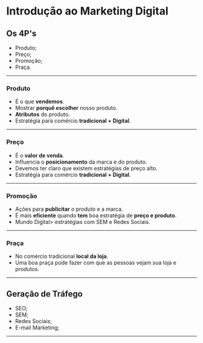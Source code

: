 # Introdução ao Marketing Digital
## Os 4P's
- Produto;
- Preço;
- Promoção;
- Praça.
---
### Produto
- É o que **vendemos**.
- Mostrar **porquê escolher** nosso produto.
- **Atributos** do produto.
- Estratégia para comércio **tradicional + Digital**.
---
### Preço
- É o **valor de venda**.
- Influencia o **posicionamento** da marca e do produto.
- Devemos ter claro que existem estratégias de preço alto.
- Estratégia para comércio **tradicional + Digital**.
---
### Promoção
- Ações para **publicitar** o produto e a marca.
- É mais **eficiente** quando **tem** boa estratégia de **preço e produto**.
- Mundo Digital> estratégias com SEM e Redes Sociais.
---
### Praça
- No comércio tradicional **local da loja**.
- Uma boa praça pode fazer com que as pessoas vejam sua loja e produtos.
---

## Geração de Tráfego
- SEO;
- SEM;
- Redes Sociais;
- E-mail Marketing;
---